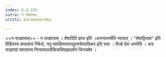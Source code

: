 ```yaml
---
index: 5.4.155
sutra: न संज्ञायाम्
vritti: balamanorama

---
```

<<न सञ्ज्ञायाम्>> - न सञ्ज्ञायाम् । शेषादिति प्राप्त इति ।अनन्तरस्ये॑ति न्यायात् । "सेषाद्विभाषा" इति विहितस्य कपएवायं निषेधो, नतु व्यवहितस्यनद्यृतश्चे॑त्यादिकप इति भावः । विओ देवा अस्येति । अत्र सञ्ज्ञायां समासस्य नित्यत्वाल्लौकिकविग्रहप्रदर्शनं चिन्त्यमेव । 